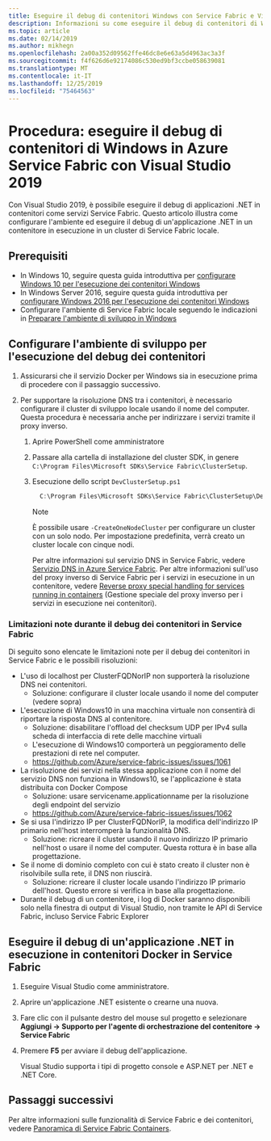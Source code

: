 ```yaml
---
title: Eseguire il debug di contenitori Windows con Service Fabric e Visual Studio
description: Informazioni su come eseguire il debug di contenitori di Windows in Azure Service Fabric usando Visual Studio 2019.
ms.topic: article
ms.date: 02/14/2019
ms.author: mikhegn
ms.openlocfilehash: 2a00a352d09562ffe46dc8e6e63a5d4963ac3a3f
ms.sourcegitcommit: f4f626d6e92174086c530ed9bf3ccbe058639081
ms.translationtype: MT
ms.contentlocale: it-IT
ms.lasthandoff: 12/25/2019
ms.locfileid: "75464563"
---
```

# <a name="how-to-debug-windows-containers-in-azure-service-fabric-using-visual-studio-2019"></a>Procedura: eseguire il debug di contenitori di Windows in Azure Service Fabric con Visual Studio 2019

Con Visual Studio 2019, è possibile eseguire il debug di applicazioni .NET in contenitori come servizi Service Fabric. Questo articolo illustra come configurare l'ambiente ed eseguire il debug di un'applicazione .NET in un contenitore in esecuzione in un cluster di Service Fabric locale.

## <a name="prerequisites"></a>Prerequisiti

* In Windows 10, seguire questa guida introduttiva per [configurare Windows 10 per l'esecuzione dei contenitori Windows](https://docs.microsoft.com/virtualization/windowscontainers/quick-start/quick-start-windows-10)
* In Windows Server 2016, seguire questa guida introduttiva per [configurare Windows 2016 per l'esecuzione dei contenitori Windows](https://docs.microsoft.com/virtualization/windowscontainers/quick-start/quick-start-windows-server)
* Configurare l'ambiente di Service Fabric locale seguendo le indicazioni in [Preparare l'ambiente di sviluppo in Windows](https://docs.microsoft.com/azure/service-fabric/service-fabric-get-started)

## <a name="configure-your-developer-environment-to-debug-containers"></a>Configurare l'ambiente di sviluppo per l'esecuzione del debug dei contenitori

1. Assicurarsi che il servizio Docker per Windows sia in esecuzione prima di procedere con il passaggio successivo.

1. Per supportare la risoluzione DNS tra i contenitori, è necessario configurare il cluster di sviluppo locale usando il nome del computer. Questa procedura è necessaria anche per indirizzare i servizi tramite il proxy inverso.
   1. Aprire PowerShell come amministratore
   2. Passare alla cartella di installazione del cluster SDK, in genere `C:\Program Files\Microsoft SDKs\Service Fabric\ClusterSetup`.
   3. Esecuzione dello script `DevClusterSetup.ps1`

      ``` PowerShell
        C:\Program Files\Microsoft SDKs\Service Fabric\ClusterSetup\DevClusterSetup.ps1
      ```

      > [!NOTE]
      > È possibile usare `-CreateOneNodeCluster` per configurare un cluster con un solo nodo. Per impostazione predefinita, verrà creato un cluster locale con cinque nodi.
      >

      Per altre informazioni sul servizio DNS in Service Fabric, vedere [Servizio DNS in Azure Service Fabric](https://docs.microsoft.com/azure/service-fabric/service-fabric-dnsservice). Per altre informazioni sull'uso del proxy inverso di Service Fabric per i servizi in esecuzione in un contenitore, vedere [Reverse proxy special handling for services running in containers](service-fabric-reverseproxy.md#special-handling-for-services-running-in-containers) (Gestione speciale del proxy inverso per i servizi in esecuzione nei contenitori).

### <a name="known-limitations-when-debugging-containers-in-service-fabric"></a>Limitazioni note durante il debug dei contenitori in Service Fabric

Di seguito sono elencate le limitazioni note per il debug dei contenitori in Service Fabric e le possibili risoluzioni:

* L'uso di localhost per ClusterFQDNorIP non supporterà la risoluzione DNS nei contenitori.
    * Soluzione: configurare il cluster locale usando il nome del computer (vedere sopra)
* L'esecuzione di Windows10 in una macchina virtuale non consentirà di riportare la risposta DNS al contenitore.
    * Soluzione: disabilitare l'offload del checksum UDP per IPv4 sulla scheda di interfaccia di rete delle macchine virtuali
    * L'esecuzione di Windows10 comporterà un peggioramento delle prestazioni di rete nel computer.
    * https://github.com/Azure/service-fabric-issues/issues/1061
* La risoluzione dei servizi nella stessa applicazione con il nome del servizio DNS non funziona in Windows10, se l'applicazione è stata distribuita con Docker Compose
    * Soluzione: usare servicename.applicationname per la risoluzione degli endpoint del servizio
    * https://github.com/Azure/service-fabric-issues/issues/1062
* Se si usa l'indirizzo IP per ClusterFQDNorIP, la modifica dell'indirizzo IP primario nell'host interromperà la funzionalità DNS.
    * Soluzione: ricreare il cluster usando il nuovo indirizzo IP primario nell'host o usare il nome del computer. Questa rottura è in base alla progettazione.
* Se il nome di dominio completo con cui è stato creato il cluster non è risolvibile sulla rete, il DNS non riuscirà.
    * Soluzione: ricreare il cluster locale usando l'indirizzo IP primario dell'host. Questo errore si verifica in base alla progettazione.
* Durante il debug di un contenitore, i log di Docker saranno disponibili solo nella finestra di output di Visual Studio, non tramite le API di Service Fabric, incluso Service Fabric Explorer

## <a name="debug-a-net-application-running-in-docker-containers-on-service-fabric"></a>Eseguire il debug di un'applicazione .NET in esecuzione in contenitori Docker in Service Fabric

1. Eseguire Visual Studio come amministratore.

1. Aprire un'applicazione .NET esistente o crearne una nuova.

1. Fare clic con il pulsante destro del mouse sul progetto e selezionare **Aggiungi -> Supporto per l'agente di orchestrazione del contenitore -> Service Fabric**

1. Premere **F5** per avviare il debug dell'applicazione.

    Visual Studio supporta i tipi di progetto console e ASP.NET per .NET e .NET Core.

## <a name="next-steps"></a>Passaggi successivi
Per altre informazioni sulle funzionalità di Service Fabric e dei contenitori, vedere [Panoramica di Service Fabric Containers](service-fabric-containers-overview.md).
